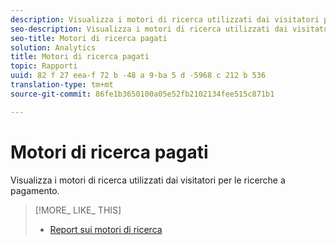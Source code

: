 ```yaml
---
description: Visualizza i motori di ricerca utilizzati dai visitatori per le ricerche a pagamento.
seo-description: Visualizza i motori di ricerca utilizzati dai visitatori per le ricerche a pagamento.
seo-title: Motori di ricerca pagati
solution: Analytics
title: Motori di ricerca pagati
topic: Rapporti
uuid: 82 f 27 eea-f 72 b -48 a 9-ba 5 d -5968 c 212 b 536
translation-type: tm+mt
source-git-commit: 86fe1b3650100a05e52fb2102134fee515c871b1

---
```



# Motori di ricerca pagati

Visualizza i motori di ricerca utilizzati dai visitatori per le ricerche a pagamento.

>[!MORE_ LIKE_ THIS]
>
>* [Report sui motori di ricerca](/help/components/c-variables/dimensionslist/reports-search-engines.md)

